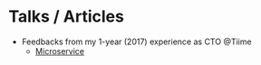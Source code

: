 # Talks / Articles

- Feedbacks from my 1-year (2017) experience as CTO @Tiime
    - [Microservice](20180214_tiime_feedback_microservices.md)